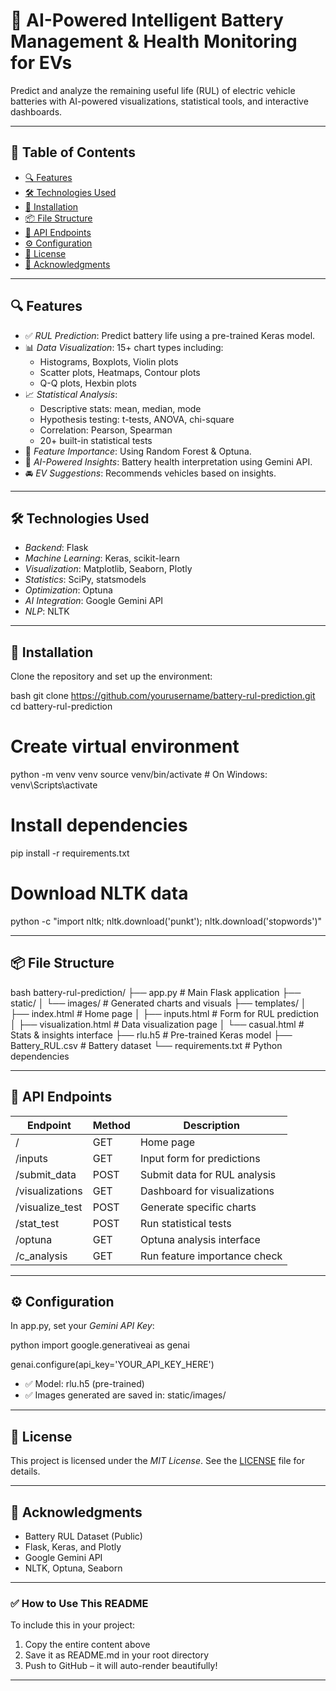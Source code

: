 # 🔋 AI-Powered Intelligent Battery Management & Health Monitoring for EVs

Predict and analyze the remaining useful life (RUL) of electric vehicle batteries with AI-powered visualizations, statistical tools, and interactive dashboards.

---

## 📑 Table of Contents

- [🔍 Features](#-features)  
- [🛠 Technologies Used](#-technologies-used)  
- [🚀 Installation](#-installation)  
- [📦 File Structure](#-file-structure)  
- [📡 API Endpoints](#-api-endpoints)  
- [⚙ Configuration](#-configuration)  
- [📄 License](#-license)  
- [🙏 Acknowledgments](#-acknowledgments)

---

## 🔍 Features

- ✅ *RUL Prediction*: Predict battery life using a pre-trained Keras model.
- 📊 *Data Visualization*: 15+ chart types including:
  - Histograms, Boxplots, Violin plots  
  - Scatter plots, Heatmaps, Contour plots  
  - Q-Q plots, Hexbin plots
- 📈 *Statistical Analysis*:
  - Descriptive stats: mean, median, mode  
  - Hypothesis testing: t-tests, ANOVA, chi-square  
  - Correlation: Pearson, Spearman  
  - 20+ built-in statistical tests
- 🌲 *Feature Importance*: Using Random Forest & Optuna.
- 🤖 *AI-Powered Insights*: Battery health interpretation using Gemini API.
- 🚘 *EV Suggestions*: Recommends vehicles based on insights.

---

## 🛠 Technologies Used

- *Backend*: Flask  
- *Machine Learning*: Keras, scikit-learn  
- *Visualization*: Matplotlib, Seaborn, Plotly  
- *Statistics*: SciPy, statsmodels  
- *Optimization*: Optuna  
- *AI Integration*: Google Gemini API  
- *NLP*: NLTK  

---

## 🚀 Installation

Clone the repository and set up the environment:

bash
git clone https://github.com/yourusername/battery-rul-prediction.git
cd battery-rul-prediction

# Create virtual environment
python -m venv venv
source venv/bin/activate  # On Windows: venv\Scripts\activate

# Install dependencies
pip install -r requirements.txt

# Download NLTK data
python -c "import nltk; nltk.download('punkt'); nltk.download('stopwords')"


---

## 📦 File Structure

bash
battery-rul-prediction/
├── app.py                 # Main Flask application
├── static/
│   └── images/            # Generated charts and visuals
├── templates/
│   ├── index.html         # Home page
│   ├── inputs.html        # Form for RUL prediction
│   ├── visualization.html # Data visualization page
│   └── casual.html        # Stats & insights interface
├── rlu.h5                 # Pre-trained Keras model
├── Battery_RUL.csv        # Battery dataset
└── requirements.txt       # Python dependencies


---

## 📡 API Endpoints

| Endpoint           | Method | Description                  |
|--------------------|--------|------------------------------|
| /                | GET    | Home page                    |
| /inputs          | GET    | Input form for predictions   |
| /submit_data     | POST   | Submit data for RUL analysis |
| /visualizations  | GET    | Dashboard for visualizations |
| /visualize_test  | POST   | Generate specific charts     |
| /stat_test       | POST   | Run statistical tests        |
| /optuna          | GET    | Optuna analysis interface    |
| /c_analysis      | GET    | Run feature importance check |

---

## ⚙ Configuration

In app.py, set your *Gemini API Key*:

python
import google.generativeai as genai

genai.configure(api_key='YOUR_API_KEY_HERE')


- ✅ Model: rlu.h5 (pre-trained)
- ✅ Images generated are saved in: static/images/

---

## 📄 License

This project is licensed under the *MIT License*. See the [LICENSE](LICENSE) file for details.

---

## 🙏 Acknowledgments

- Battery RUL Dataset (Public)
- Flask, Keras, and Plotly
- Google Gemini API
- NLTK, Optuna, Seaborn

---

### ✅ How to Use This README

To include this in your project:

1. Copy the entire content above
2. Save it as README.md in your root directory
3. Push to GitHub – it will auto-render beautifully!

---
